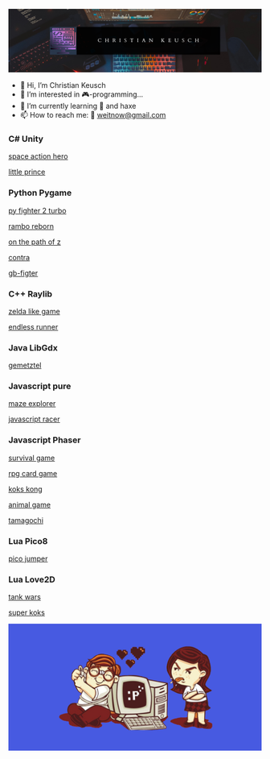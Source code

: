 ![wallpaper](https://github.com/weitnow/weitnow/blob/main/header.png)


- 👋 Hi, I’m Christian Keusch
- 👀 I’m interested in 🎮-programming...
- 🌱 I’m currently learning 🐍 and haxe
- 📫 How to reach me: 📧 weitnow@gmail.com

### C# Unity
[space action hero](https://github.com/weitnow/weitnow/blob/main/games/spaceactionhero/README.md)

[little prince](https://github.com/weitnow/weitnow/tree/main/games/jumpandrun#readme)

### Python Pygame
[py fighter 2 turbo](https://github.com/weitnow/pygame_fighter#readme)

[rambo reborn](https://github.com/weitnow/pygame_shooter#readme)

[on the path of z](https://github.com/weitnow/weitnow/tree/main/games/onthepathofz#readme)

[contra](https://github.com/weitnow/python-contra#readme)

[gb-figter](https://github.com/weitnow/gb-fighter#readme)

### C++ Raylib
[zelda like game](https://github.com/weitnow/cpp_raylib_zeldalike#readme)

[endless runner](https://github.com/weitnow/cpp_endless_runner#readme)

### Java LibGdx
[gemetztel](https://github.com/weitnow/libgdx-fighter#readme)

### Javascript pure

[maze explorer](https://github.com/weitnow/html5gameEngine#readme)

[javascript racer](https://github.com/weitnow/weitnow/tree/main/games/javascriptracer#readme)

### Javascript Phaser

[survival game](https://github.com/weitnow/phaser_survivalgame#readme)

[rpg card game](https://github.com/weitnow/phaser-cardgame#readme)

[koks kong](https://github.com/weitnow/weitnow/tree/main/games/donkeykong#readme)

[animal game](https://github.com/weitnow/weitnow/tree/main/games/animalgame#readme)

[tamagochi](https://github.com/weitnow/weitnow/tree/main/games/tamagochi#readme)

### Lua Pico8
[pico jumper](https://github.com/weitnow/pico#readme)

### Lua Love2D
[tank wars](https://github.com/weitnow/weitnow/tree/main/games/tankgame#readme)

[super koks](https://github.com/weitnow/weitnow/tree/main/games/superkoks#readme)

![wallpaper](https://github.com/weitnow/weitnow/blob/main/wallpaper.png)



